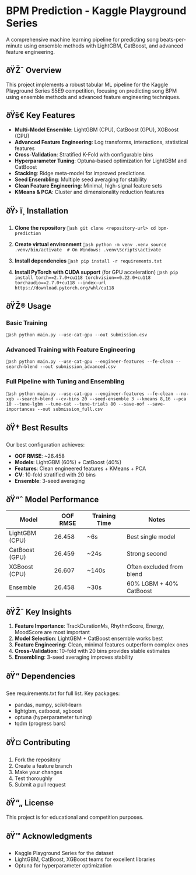 ﻿# BPM Prediction - Kaggle Playground Series

A comprehensive machine learning pipeline for predicting song beats-per-minute using ensemble methods with LightGBM, CatBoost, and advanced feature engineering.

## ðŸŽ¯ Overview

This project implements a robust tabular ML pipeline for the Kaggle Playground Series S5E9 competition, focusing on predicting song BPM using ensemble methods and advanced feature engineering techniques.

## ðŸš€ Key Features

- **Multi-Model Ensemble**: LightGBM (CPU), CatBoost (GPU), XGBoost (CPU)
- **Advanced Feature Engineering**: Log transforms, interactions, statistical features
- **Cross-Validation**: Stratified K-Fold with configurable bins
- **Hyperparameter Tuning**: Optuna-based optimization for LightGBM and CatBoost
- **Stacking**: Ridge meta-model for improved predictions
- **Seed Ensembling**: Multiple seed averaging for stability
- **Clean Feature Engineering**: Minimal, high-signal feature sets
- **KMeans & PCA**: Cluster and dimensionality reduction features

## ðŸ› ï¸ Installation

1. **Clone the repository**
   `ash
   git clone <repository-url>
   cd bpm-prediction
   `

2. **Create virtual environment**
   `ash
   python -m venv .venv
   source .venv/bin/activate  # On Windows: .venv\Scripts\activate
   `

3. **Install dependencies**
   `ash
   pip install -r requirements.txt
   `

4. **Install PyTorch with CUDA support** (for GPU acceleration)
   `ash
   pip install torch==2.7.0+cu118 torchvision==0.22.0+cu118 torchaudio==2.7.0+cu118 --index-url https://download.pytorch.org/whl/cu118
   `

## ðŸŽ® Usage

### Basic Training
`ash
python main.py --use-cat-gpu --out submission.csv
`

### Advanced Training with Feature Engineering
`ash
python main.py --use-cat-gpu --engineer-features --fe-clean --search-blend --out submission_advanced.csv
`

### Full Pipeline with Tuning and Ensembling
`ash
python main.py --use-cat-gpu --engineer-features --fe-clean --no-xgb --search-blend --cv-bins 20 --seed-ensemble 3 --kmeans 8,16 --pca 10 --tune-lgbm --tune-cat --tune-trials 80 --save-oof --save-importances --out submission_full.csv
`

## ðŸ† Best Results

Our best configuration achieves:
- **OOF RMSE**: ~26.458
- **Models**: LightGBM (60%) + CatBoost (40%)
- **Features**: Clean engineered features + KMeans + PCA
- **CV**: 10-fold stratified with 20 bins
- **Ensemble**: 3-seed averaging

## ðŸ“ˆ Model Performance

| Model | OOF RMSE | Training Time | Notes |
|-------|----------|----------------|-------|
| LightGBM (CPU) | 26.458 | ~6s | Best single model |
| CatBoost (GPU) | 26.459 | ~24s | Strong second |
| XGBoost (CPU) | 26.607 | ~140s | Often excluded from blend |
| Ensemble | 26.458 | ~30s | 60% LGBM + 40% CatBoost |

## ðŸŽ¯ Key Insights

1. **Feature Importance**: TrackDurationMs, RhythmScore, Energy, MoodScore are most important
2. **Model Selection**: LightGBM + CatBoost ensemble works best
3. **Feature Engineering**: Clean, minimal features outperform complex ones
4. **Cross-Validation**: 10-fold with 20 bins provides stable estimates
5. **Ensembling**: 3-seed averaging improves stability

## ðŸ“ Dependencies

See requirements.txt for full list. Key packages:
- pandas, numpy, scikit-learn
- lightgbm, catboost, xgboost
- optuna (hyperparameter tuning)
- tqdm (progress bars)

## ðŸ¤ Contributing

1. Fork the repository
2. Create a feature branch
3. Make your changes
4. Test thoroughly
5. Submit a pull request

## ðŸ“„ License

This project is for educational and competition purposes.

## ðŸ™ Acknowledgments

- Kaggle Playground Series for the dataset
- LightGBM, CatBoost, XGBoost teams for excellent libraries
- Optuna for hyperparameter optimization
